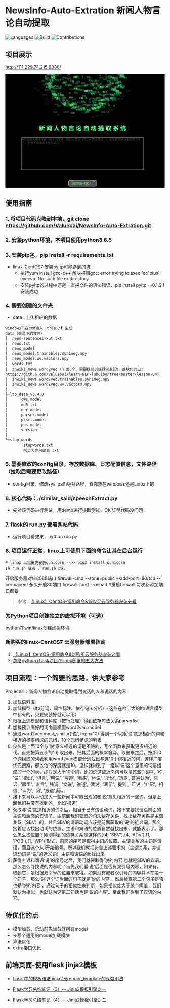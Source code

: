 # NewsInfo-Auto-Extration   新闻人物言论自动提取

![Languages](https://img.shields.io/badge/Languages-Python3.6.5-blue)
![Build](https://img.shields.io/badge/Build-passing-brightgreen.svg)
![Contributions](https://img.shields.io/badge/Contributions-welcome-ff69b4.svg)

## 项目展示

http://111.229.74.215:8088/

![demo picture](./static/images/demo.jpg)



## 使用指南
### 1. 将项目代码克隆到本地，git clone https://github.com/Valuebai/NewsInfo-Auto-Extration.git

### 2. 安装python环境，本项目使用python3.6.5

### 3. 安装pip包，pip install -r requirements.txt

- linux-CentOS7 安装pyltp可能遇到的坑
  - 执行yum install gcc-c++ 解决报错gcc: error trying to exec 'cc1plus': execvp: No such file or directory
  - 安装pyltp的过程中还是一直报文件的语法错误，pip install pyltp==0.1.9.1  安装成功

### 4. 需要创建的文件夹
- data : 上传相应的数据
```
windows下在cmd输入：tree /f 生成
data（目录下的文件）
│  news-sentences-xut.txt
│  news.txt
│  news_model
│  news_model.trainables.syn1neg.npy
│  news_model.wv.vectors.npy
│  words.txt
│  zhwiki_news.word2vec (下面3个，需要提前训练好wiki的，这块代码见：https://github.com/Valuebai/learn-NLP-luhuibo/tree/master/lesson-04)
│  zhwiki_news.word2vec.trainables.syn1neg.npy
│  zhwiki_news.word2vec.wv.vectors.npy
│
├─ltp_data_v3.4.0
│      cws.model
│      md5.txt
│      ner.model
│      parser.model
│      pisrl.model
│      pos.model
│      version
│
└─stop_words
        stopwords.txt
        哈工大停用词表.txt
```

### 5. 需要修改的config目录，存放数据库、日志配置信息，文件路径（拉取后需要更改路径）
- config目录，修改sys_path绝对路径，看你放在windows还是Linux上的

### 6. 核心代码：./similar_said/speechExtract.py 
- 先对该代码进行测试，用demo进行提取测试，OK 证明代码没问题

### 7. flask的 run.py 部署网站代码
- 运行项目看效果，python run.py 

 
### 8. 项目运行正常，linux上可使用下面的命令让其在后台运行
 ```
 # linux 上需要先安装gunicorn -->> pip3 install gunicorn
 sh run.sh 或者 . run.sh 运行
 ```
开启服务器对应8088端口
firewall-cmd --zone=public --add-port=80/tcp --permanent 永久开启80端口
firewall-cmd --reload #重启firewall 每次新添加端口都要
> 参考：[【Linux】CentOS-常用命令&新购买云服务器安装必看](https://github.com/Valuebai/awesome-python-io/issues/1)
 
### 为Python项目创建独立的虚拟环境（可选）
[python在win/linux创建虚拟环境](https://blog.csdn.net/luhuibo318/article/details/94011917)


### 新购买的linux-CentOS7 云服务器部署指南
1. [【Linux】CentOS-常用命令&新购买云服务器安装必看](https://github.com/Valuebai/awesome-python-io/issues/1)
2. [总结python+flask项目在linux部署的五大方法](https://blog.csdn.net/luhuibo318/article/details/102688154)




## 项目流程：一个简要的思路，供大家参考
Project01：新闻人物言论自动提取得到说话的人和说话的内容
1.	加载语料库
2.	加载模型（ltp分词、词性标注、依存句法分析）（这些在哈工大的ltp语言模型中都有的，只要安装好就可以用）
3.	根据上述模型和语料库（按行处理）得到依存句法关系parserlist
4.	加载预训练好的词向量模型word2vec.model
5.	通过word2vec.most_similar('说', topn=10) 得到一个以跟‘说’意思相近的词和相近的概率组成的元组，10个元组组成的列表
6.	仅仅是上面10个与‘说’意义相近的词是不够的，写个函数来获取更多相近的词。首先把第五步的‘词’取出来，把其后面的概率舍弃。取出来之后，按那10个词组成的列表利用word2vec模型分别找出与这10个词相近的词，这样广度优先搜索，那么他的深度就是10。这样就得到了一组以‘说’这个意思的词语组成的一个列表，绝对是大于10个的，比如说这些近义词可以是这些['眼中', '称', '说', '指出', '坦言', '明说', '写道', '看来', '地说', '所说', '透露',‘普遍认为', '告诉', '眼里', '直言', '强调', '文说', '说道', '武说', '表示', '提到', '正说', '介绍', '相信', '认为', '问', '报道']等。
7.	接下来可以手动加入一些新闻中可能出现的和‘说’意思相近的一些词，但是上面我们并没有找到的，比如‘报道’
8.	获取与‘说’意思相近的词之后，相当于已有谓语动词，接下来要找谓语前面的主语和后面的宾语了。由前面我们获取的句法依存关系，找出依存关系是主谓关系（SBV）的，并且SBV的谓语动词应该是前面获取的‘说’的近义词。那么接着应该找出动词的位置，主语和宾语的位置自然就找出来，就能表示了。那么怎么找位置？刚刚得到的依存关系是这样的[(4, 'SBV'),(4, 'ADV'),(1, 'POB'),(1, 'WP')]形式，前面的序号是取得主词的位置。主谓关系的主词是谓语，而且这个从1开始编号。所以我们就把符合上述要求的（主谓关系，并谓语动词是“说”的近义词）主语和谓语的id找出来。
9.	获得主语和谓语‘说’的序号之后，我们就要取得‘说的内容’也就是SBV的宾语。那么怎么寻找说的内容呢？首先我们看‘说’后面是否有双引号内容，如果有，取到它，是根据双引号的位置来取得。如果没有或者双引号的内容并不在第一个句子，那么‘说’这个词后面的句子就是‘说的内容’。然后检查第二个句子是否也是‘说的内容’，通过句子的相似性来判断，如果相似度大于某个阈值，我们就认为相似，也就认为这第二句话也是‘说的内容’。至此我们得到了宾语的内容。


## 待优化的点
- 模型加载，启动前先加载好所有model
 - ->写个通用的model加载模块
- 算法优化
- extra接口优化



## 前端页面-使用flask jinja2模板

- [flask 中的模板语法 jinja2及render_template的深度用法](https://www.cnblogs.com/baijinshuo/p/10245418.html)

- [Flask学习总结笔记（3）-- Jinja2模板引擎之一](https://blog.csdn.net/kikaylee/article/details/53523598)
- [Flask学习总结笔记（4）-- Jinja2模板引擎之二](https://blog.csdn.net/kikaylee/article/details/53540352)

